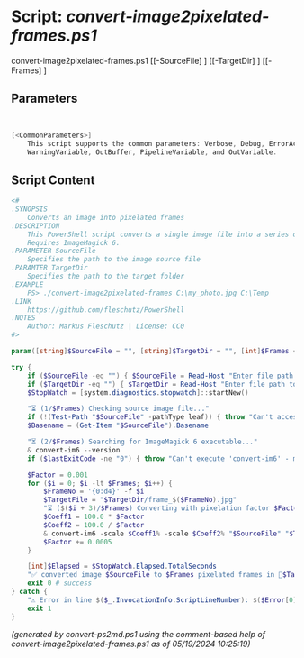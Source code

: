 Script: *convert-image2pixelated-frames.ps1*
========================

convert-image2pixelated-frames.ps1 [[-SourceFile] <string>] [[-TargetDir] <string>] [[-Frames] <int>]


Parameters
----------
```powershell


[<CommonParameters>]
    This script supports the common parameters: Verbose, Debug, ErrorAction, ErrorVariable, WarningAction, 
    WarningVariable, OutBuffer, PipelineVariable, and OutVariable.
```

Script Content
--------------
```powershell
<#
.SYNOPSIS
	Converts an image into pixelated frames
.DESCRIPTION
	This PowerShell script converts a single image file into a series of pixelated frames in a target dir.
	Requires ImageMagick 6.
.PARAMETER SourceFile
	Specifies the path to the image source file
.PARAMTER TargetDir
	Specifies the path to the target folder
.EXAMPLE
	PS> ./convert-image2pixelated-frames C:\my_photo.jpg C:\Temp
.LINK
	https://github.com/fleschutz/PowerShell
.NOTES
	Author: Markus Fleschutz | License: CC0
#>

param([string]$SourceFile = "", [string]$TargetDir = "", [int]$Frames = 700)

try {
	if ($SourceFile -eq "") { $SourceFile = Read-Host "Enter file path to source image file" }
	if ($TargetDir -eq "") { $TargetDir = Read-Host "Enter file path to target directory" }
	$StopWatch = [system.diagnostics.stopwatch]::startNew()

	"⏳ (1/$Frames) Checking source image file..."
	if (!(Test-Path "$SourceFile" -pathType leaf)) { throw "Can't access source image file: $SourceFile" }
	$Basename = (Get-Item "$SourceFile").Basename

	"⏳ (2/$Frames) Searching for ImageMagick 6 executable..."
	& convert-im6 --version
	if ($lastExitCode -ne "0") { throw "Can't execute 'convert-im6' - make sure ImageMagick 6 is installed and available" }

	$Factor = 0.001
	for ($i = 0; $i -lt $Frames; $i++) {
		$FrameNo = '{0:d4}' -f $i
		$TargetFile = "$TargetDir/frame_$($FrameNo).jpg"
		"⏳ ($($i + 3)/$Frames) Converting with pixelation factor $Factor to $TargetFile..."
		$Coeff1 = 100.0 * $Factor
		$Coeff2 = 100.0 / $Factor
		& convert-im6 -scale $Coeff1% -scale $Coeff2% "$SourceFile" "$TargetFile"
		$Factor += 0.0005
	}

	[int]$Elapsed = $StopWatch.Elapsed.TotalSeconds
	"✅ converted image $SourceFile to $Frames pixelated frames in 📂$TargetDir in $Elapsed sec."
	exit 0 # success
} catch {
	"⚠️ Error in line $($_.InvocationInfo.ScriptLineNumber): $($Error[0])"
	exit 1
}
```

*(generated by convert-ps2md.ps1 using the comment-based help of convert-image2pixelated-frames.ps1 as of 05/19/2024 10:25:19)*
